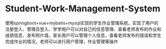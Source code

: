 # Student-Work-Management-System
使用springboot+vue+mybatis+mysql实现的学生作业管理系统，实现了用户的注册登入、管理员登入、学学用户可以对自己的信息管理、查看老师发布的作业和成绩信息、发布照片墙，家长用户可以管理个人信息，查看老师发布的错误和学生完成作业的情况，老师可以进行用户管理，作业管理等操作
